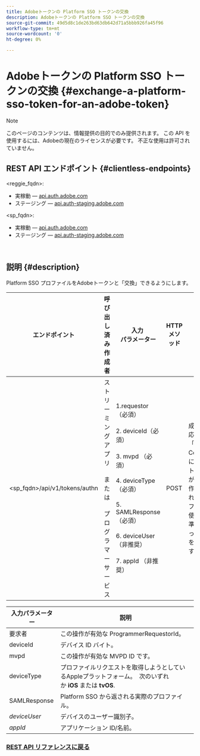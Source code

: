 ```yaml
---
title: Adobeトークンの Platform SSO トークンの交換
description: Adobeトークンの Platform SSO トークンの交換
source-git-commit: 49d5d8c1de263bd63db642d71a5bbb926fa45f96
workflow-type: tm+mt
source-wordcount: '0'
ht-degree: 0%

---
```



# Adobeトークンの Platform SSO トークンの交換 {#exchange-a-platform-sso-token-for-an-adobe-token}

>[!NOTE]
>
>このページのコンテンツは、情報提供の目的でのみ提供されます。 この API を使用するには、Adobeの現在のライセンスが必要です。 不正な使用は許可されていません。

## REST API エンドポイント {#clientless-endpoints}

&lt;reggie_fqdn>:

* 実稼動 — [api.auth.adobe.com](http://api.auth.adobe.com/)
* ステージング — [api.auth-staging.adobe.com](http://api.auth-staging.adobe.com/)

&lt;sp_fqdn>:

* 実稼動 — [api.auth.adobe.com](http://api.auth.adobe.com/)
* ステージング — [api.auth-staging.adobe.com](http://api.auth-staging.adobe.com/)

</br>

## 説明 {#description}

Platform SSO プロファイルをAdobeトークンと「交換」できるようにします。

| エンドポイント | 呼び出し済み  </br>作成者 | 入力   </br>パラメーター | HTTP  </br>メソッド | 応答 | HTTP  </br>応答 |
| --- | --- | --- | --- | --- | --- |
| &lt;sp_fqdn>/api/v1/tokens/authn | ストリーミングアプリ</br></br>または</br></br>プログラマーサービス | 1.requestor （必須）</br>    </br>2.  deviceId（必須）</br>    </br>3.  mvpd （必須）</br>    </br>4.  deviceType（必須）</br>    </br>5.  SAMLResponse （必須）</br>    </br>6.  deviceUser （非推奨）</br>    </br>7.  appId （非推奨） | POST | 成功した応答は「204 No Content」になり、トークンが正常に作成され、authz フローで使用する準備が整ったことを示します。 | 204 — コンテンツなし   </br>400 — 無効なリクエスト |


| 入力パラメーター | 説明 |
| --- | --- |
| 要求者 | この操作が有効な ProgrammerRequestorId。 |
| deviceId | デバイス ID バイト。 |
| mvpd | この操作が有効な MVPD ID です。 |
| deviceType | プロファイルリクエストを取得しようとしているAppleプラットフォーム。  次のいずれか **iOS** または **tvOS**. |
| SAMLResponse | Platform SSO から返される実際のプロファイル。 |
| _deviceUser_ | デバイスのユーザー識別子。 |
| _appId_ | アプリケーション ID/名前。 |



### [REST API リファレンスに戻る](http://tve.helpdocsonline.com/rest-api-reference)
